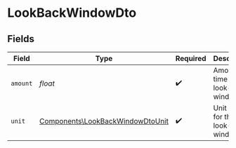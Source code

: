 # LookBackWindowDto


## Fields

| Field                                                                                | Type                                                                                 | Required                                                                             | Description                                                                          |
| ------------------------------------------------------------------------------------ | ------------------------------------------------------------------------------------ | ------------------------------------------------------------------------------------ | ------------------------------------------------------------------------------------ |
| `amount`                                                                             | *float*                                                                              | :heavy_check_mark:                                                                   | Amount of time for the look-back window.                                             |
| `unit`                                                                               | [Components\LookBackWindowDtoUnit](../../Models/Components/LookBackWindowDtoUnit.md) | :heavy_check_mark:                                                                   | Unit of time for the look-back window.                                               |